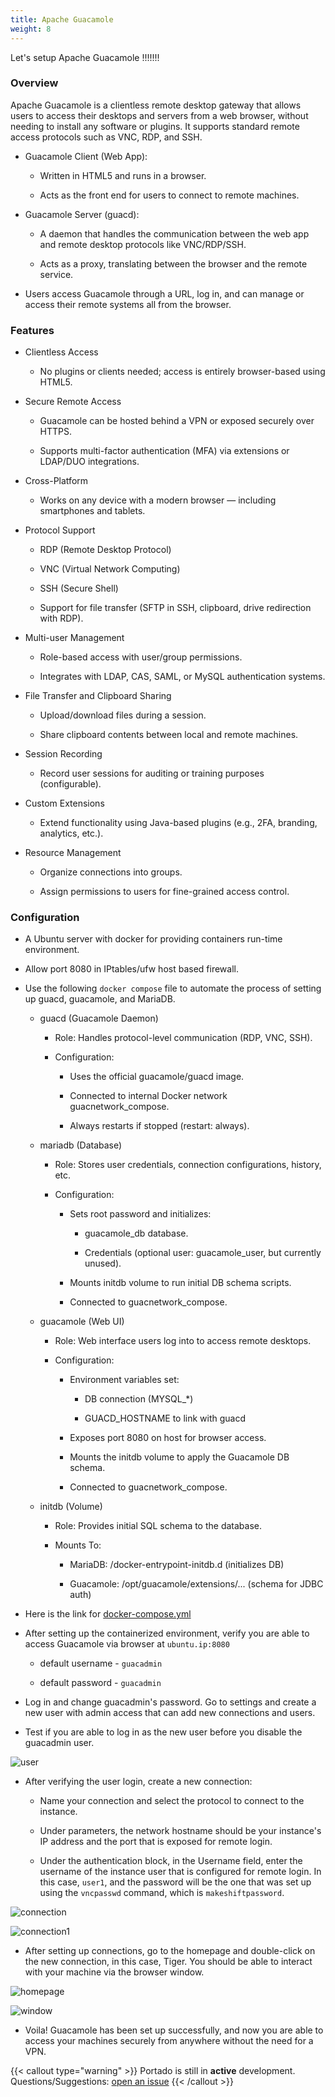 ```yaml
---
title: Apache Guacamole
weight: 8
---
```


Let's setup Apache Guacamole !!!!!!!

### Overview

Apache Guacamole is a clientless remote desktop gateway that allows users to access their desktops and servers from a web browser, without needing to install any software or plugins. It supports standard remote access protocols such as VNC, RDP, and SSH.

- Guacamole Client (Web App):

    - Written in HTML5 and runs in a browser.

    - Acts as the front end for users to connect to remote machines.

- Guacamole Server (guacd):

    - A daemon that handles the communication between the web app and remote desktop protocols like VNC/RDP/SSH.

    - Acts as a proxy, translating between the browser and the remote service.

- Users access Guacamole through a URL, log in, and can manage or access their remote systems all from the browser.

### Features

- Clientless Access

    - No plugins or clients needed; access is entirely browser-based using HTML5.

- Secure Remote Access

    - Guacamole can be hosted behind a VPN or exposed securely over HTTPS.

    - Supports multi-factor authentication (MFA) via extensions or LDAP/DUO integrations.

- Cross-Platform

    - Works on any device with a modern browser — including smartphones and tablets.

- Protocol Support

    - RDP (Remote Desktop Protocol)

    - VNC (Virtual Network Computing)

    - SSH (Secure Shell)

    - Support for file transfer (SFTP in SSH, clipboard, drive redirection with RDP).

- Multi-user Management

    - Role-based access with user/group permissions.

    - Integrates with LDAP, CAS, SAML, or MySQL authentication systems.

- File Transfer and Clipboard Sharing

    - Upload/download files during a session.

    - Share clipboard contents between local and remote machines.

- Session Recording

    - Record user sessions for auditing or training purposes (configurable).

- Custom Extensions

    - Extend functionality using Java-based plugins (e.g., 2FA, branding, analytics, etc.).

- Resource Management

    - Organize connections into groups.

    - Assign permissions to users for fine-grained access control.


### Configuration

- A Ubuntu server with docker for providing containers run-time environment.

- Allow port 8080 in IPtables/ufw host based firewall.

- Use the following `docker compose` file to automate the process of setting up guacd, guacamole, and MariaDB.

    - guacd (Guacamole Daemon)

        - Role: Handles protocol-level communication (RDP, VNC, SSH).

        - Configuration:

            - Uses the official guacamole/guacd image.

            - Connected to internal Docker network guacnetwork_compose.

            - Always restarts if stopped (restart: always).

    - mariadb (Database)

        - Role: Stores user credentials, connection configurations, history, etc.

        - Configuration:

           - Sets root password and initializes:

                - guacamole_db database.

                - Credentials (optional user: guacamole_user, but currently unused).

            - Mounts initdb volume to run initial DB schema scripts.

            - Connected to guacnetwork_compose.
    
    - guacamole (Web UI)

        - Role: Web interface users log into to access remote desktops.

        - Configuration:

           - Environment variables set:

                - DB connection (MYSQL_*)

                - GUACD_HOSTNAME to link with guacd

            - Exposes port 8080 on host for browser access.

            - Mounts the initdb volume to apply the Guacamole DB schema.
            
            - Connected to guacnetwork_compose.

    -  initdb (Volume)

        - Role: Provides initial SQL schema to the database.

        - Mounts To:

            - MariaDB: /docker-entrypoint-initdb.d (initializes DB)

            - Guacamole: /opt/guacamole/extensions/... (schema for JDBC auth)

- Here is the link for [docker-compose.yml](https://github.com/arbaaz29/guacamole-docker-compose)

- After setting up the containerized environment, verify you are able to access Guacamole via browser at `ubuntu.ip:8080`

    - default username - `guacadmin`

    - default password - `guacadmin`

- Log in and change guacadmin's password. Go to settings and create a new user with admin access that can add new connections and users.

- Test if you are able to log in as the new user before you disable the guacadmin user.

![user](/Guacamole/user.png)

- After verifying the user login, create a new connection:

    - Name your connection and select the protocol to connect to the instance.

    - Under parameters, the network hostname should be your instance's IP address and the port that is exposed for remote login.

    - Under the authentication block, in the Username field, enter the username of the instance user that is configured for remote login. In this case, `user1`, and the password will be the one that was set up using the `vncpasswd` command, which is `makeshiftpassword`.

![connection](/Guacamole/connection.png)

![connection1](/Guacamole/connection1.png)

- After setting up connections, go to the homepage and double-click on the new connection, in this case, Tiger. You should be able to interact with your machine via the browser window.

![homepage](/Guacamole/homepage.png)

![window](/Guacamole/window.png)

- Voila! Guacamole has been set up successfully, and now you are able to access your machines securely from anywhere without the need for a VPN.

{{< callout type="warning" >}}
  Portado is still in **active** development. Questions/Suggestions: [open an issue](https://github.com/arbaaz29/Portado/issues)
{{< /callout >}}